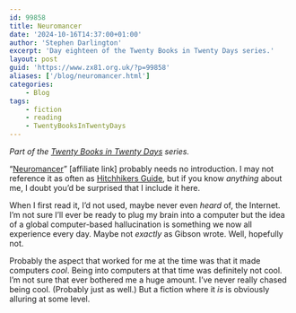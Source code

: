 ```yaml
---
id: 99858
title: Neuromancer
date: '2024-10-16T14:37:00+01:00'
author: 'Stephen Darlington'
excerpt: 'Day eighteen of the Twenty Books in Twenty Days series.'
layout: post
guid: 'https://www.zx81.org.uk/?p=99858'
aliases: ['/blog/neuromancer.html']
categories:
    - Blog
tags:
    - fiction
    - reading
    - TwentyBooksInTwentyDays
---
```


*Part of the [Twenty Books in Twenty Days](https://www.zx81.org.uk/blog/twenty-books.html) series.*

“[Neuromancer](https://amzn.to/4eGyKAQ)” \[affiliate link\] probably needs no introduction. I may not reference it as often as [Hitchhikers Guide](https://www.zx81.org.uk/blog/hitchhikers-guide-to-the-galaxy.html), but if you know *anything* about me, I doubt you’d be surprised that I include it here.

When I first read it, I’d not used, maybe never even *heard* of, the Internet. I’m not sure I’ll ever be ready to plug my brain into a computer but the idea of a global computer-based hallucination is something we now all experience every day. Maybe not *exactly* as Gibson wrote. Well, hopefully not.

Probably the aspect that worked for me at the time was that it made computers *cool*. Being into computers at that time was definitely not cool. I’m not sure that ever bothered me a huge amount. I’ve never really chased being cool. (Probably just as well.) But a fiction where it *is* is obviously alluring at some level.